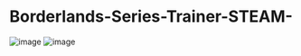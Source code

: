 # Borderlands-Series-Trainer-STEAM-

![image](https://user-images.githubusercontent.com/80198020/122514836-908e5800-cfda-11eb-8965-e07826d4da8b.png)
![image](https://user-images.githubusercontent.com/80198020/122514797-82403c00-cfda-11eb-9619-33f67c386be5.png)


